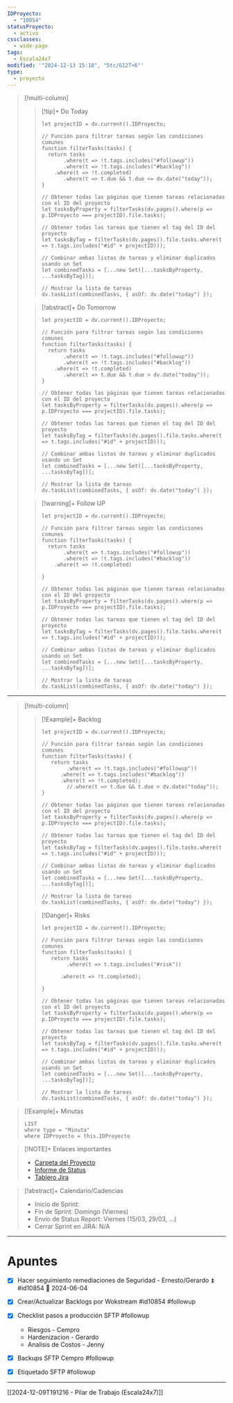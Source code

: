 ```yaml
---
IDProyecto:
  - "10854"
statusProyecto:
  - activo
cssclasses:
  - wide-page
tags:
  - Escala24x7
modified: '"2024-12-13 15:18", "5tc/G12T+6"'
type:
  - proyecto
---
```


> [!multi-column]
>
>> [!tip]+ Do Today
>> ```dataviewjs
>>let projectID = dv.current().IDProyecto;
>>
>>// Función para filtrar tareas según las condiciones comunes
>>function filterTasks(tasks) {
>>   return tasks
>>        .where(t => !t.tags.includes("#followup"))
>>        .where(t => !t.tags.includes("#backlog"))
>>     .where(t => !t.completed)
>>        .where(t => t.due && t.due <= dv.date("today"));
>>}
>>
>>// Obtener todas las páginas que tienen tareas relacionadas con el ID del proyecto
>>let tasksByProperty = filterTasks(dv.pages().where(p => p.IDProyecto === projectID).file.tasks);
>>
>>// Obtener todas las tareas que tienen el tag del ID del proyecto
>>let tasksByTag = filterTasks(dv.pages().file.tasks.where(t => t.tags.includes("#id" + projectID)));
>>
>>// Combinar ambas listas de tareas y eliminar duplicados usando un Set
>>let combinedTasks = [...new Set([...tasksByProperty, ...tasksByTag])];
>>
>>// Mostrar la lista de tareas
>>dv.taskList(combinedTasks, { asOf: dv.date("today") });
>>```
>
>> [!abstract]+ Do Tomorrow
>> ```dataviewjs
>>let projectID = dv.current().IDProyecto;
>>
>>// Función para filtrar tareas según las condiciones comunes
>>function filterTasks(tasks) {
>>   return tasks
>>        .where(t => !t.tags.includes("#followup"))
>>        .where(t => !t.tags.includes("#backlog"))
>>     .where(t => !t.completed)
>>        .where(t => t.due && t.due > dv.date("today"));
>>}
>>
>>// Obtener todas las páginas que tienen tareas relacionadas con el ID del proyecto
>>let tasksByProperty = filterTasks(dv.pages().where(p => p.IDProyecto === projectID).file.tasks);
>>
>>// Obtener todas las tareas que tienen el tag del ID del proyecto
>>let tasksByTag = filterTasks(dv.pages().file.tasks.where(t => t.tags.includes("#id" + projectID)));
>>
>>// Combinar ambas listas de tareas y eliminar duplicados usando un Set
>>let combinedTasks = [...new Set([...tasksByProperty, ...tasksByTag])];
>>
>>// Mostrar la lista de tareas
>>dv.taskList(combinedTasks, { asOf: dv.date("today") });
>>```
>
>> [!warning]+ Follow UP
>> ```dataviewjs
>>let projectID = dv.current().IDProyecto;
>>
>>// Función para filtrar tareas según las condiciones comunes
>>function filterTasks(tasks) {
>>   return tasks
>>        .where(t => t.tags.includes("#followup"))
>>        .where(t => !t.tags.includes("#backlog"))
>>     .where(t => !t.completed)
>>        
>>}
>>
>>// Obtener todas las páginas que tienen tareas relacionadas con el ID del proyecto
>>let tasksByProperty = filterTasks(dv.pages().where(p => p.IDProyecto === projectID).file.tasks);
>>
>>// Obtener todas las tareas que tienen el tag del ID del proyecto
>>let tasksByTag = filterTasks(dv.pages().file.tasks.where(t => t.tags.includes("#id" + projectID)));
>>
>>// Combinar ambas listas de tareas y eliminar duplicados usando un Set
>>let combinedTasks = [...new Set([...tasksByProperty, ...tasksByTag])];
>>
>>// Mostrar la lista de tareas
>>dv.taskList(combinedTasks, { asOf: dv.date("today") });
>>```

--- 

> [!multi-column]
> 
>>[!Example]+ Backlog
>> ```dataviewjs
>> let projectID = dv.current().IDProyecto;
>>
>> // Función para filtrar tareas según las condiciones comunes
>> function filterTasks(tasks) {
>>    return tasks
>>         .where(t => !t.tags.includes("#followup"))
>>       .where(t => t.tags.includes("#backlog"))
>>       .where(t => !t.completed);
>>         //.where(t => t.due && t.due > dv.date("today"));
>>}
>> 
>> // Obtener todas las páginas que tienen tareas relacionadas con el ID del proyecto
>>let tasksByProperty = filterTasks(dv.pages().where(p => p.IDProyecto === projectID).file.tasks);
>> 
>> // Obtener todas las tareas que tienen el tag del ID del proyecto
>>let tasksByTag = filterTasks(dv.pages().file.tasks.where(t => t.tags.includes("#id" + projectID)));
>> 
>>// Combinar ambas listas de tareas y eliminar duplicados usando un Set
>> let combinedTasks = [...new Set([...tasksByProperty, ...tasksByTag])];
>> 
>>// Mostrar la lista de tareas
>> dv.taskList(combinedTasks, { asOf: dv.date("today") });
>>```
>
>>[!Danger]+ Risks
>> ```dataviewjs
>> let projectID = dv.current().IDProyecto;
>>
>> // Función para filtrar tareas según las condiciones comunes
>> function filterTasks(tasks) {
>>    return tasks
>>         .where(t => t.tags.includes("#risk"))
>> 
>>       .where(t => !t.completed);
>> 
>>}
>> 
>> // Obtener todas las páginas que tienen tareas relacionadas con el ID del proyecto
>>let tasksByProperty = filterTasks(dv.pages().where(p => p.IDProyecto === projectID).file.tasks);
>> 
>> // Obtener todas las tareas que tienen el tag del ID del proyecto
>>let tasksByTag = filterTasks(dv.pages().file.tasks.where(t => t.tags.includes("#id" + projectID)));
>> 
>>// Combinar ambas listas de tareas y eliminar duplicados usando un Set
>> let combinedTasks = [...new Set([...tasksByProperty, ...tasksByTag])];
>> 
>>// Mostrar la lista de tareas
>> dv.taskList(combinedTasks, { asOf: dv.date("today") });
>>```

> [!Example]+ Minutas
> ```dataview
> LIST
> where type = "Minuta"
> where IDProyecto = this.IDProyecto
> ```

> [!NOTE]+ Enlaces importantes
> 
> - [Carpeta del Proyecto](https://drive.google.com/drive/folders/1f_pl9NjN9ZPFGCo-sBR3EZKUdenrbytD?usp=sharing)
> - [Informe de Status](https://docs.google.com/presentation/d/1Rr4Kg0bZDKAAzw5VDje7zP-uvwWfhmmX3nbdEoelST0/edit?usp=sharing)
> - [Tablero Jira](https://escala24x7.atlassian.net/jira/software/c/projects/DACR/boards/733)

> [!abstract]+ Calendario/Cadencias
> - Inicio de Sprint:  
> - Fin de Sprint: Domingo (Viernes)
> - Envío de Status Report: Viernes (15/03, 29/03, ...)
> - Cerrar Sprint en JIRA: N/A

---- 
# Apuntes

- [x] Hacer seguimiento remediaciones de Seguridad - Ernesto/Gerardo ⏫  #id10854 📅 2024-06-04
- [x] Crear/Actualizar Backlogs por Wokstream #id10854 #followup
- [x] Checklist pasos a producción SFTP #followup
	- Riesgos - Cempro 
	- Hardenizacion - Gerardo
	- Analisis de Costos - Jenny
- [x] Backups SFTP Cempro #followup
- [x] Etiquetado SFTP #followup



--------
[[2024-12-09T191216 - Pilar de Trabajo (Escala24x7)]]

